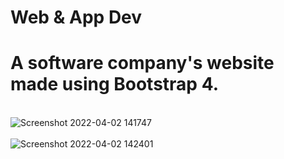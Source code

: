 # Web & App Dev
# A software company's website made using Bootstrap 4.
<br>![Screenshot 2022-04-02 141747](https://user-images.githubusercontent.com/70481952/161375593-3a7145de-e0a2-4814-ade2-aea3d1e91739.jpg)
<br><br>
![Screenshot 2022-04-02 142401](https://user-images.githubusercontent.com/70481952/161375626-93d9cd1e-0fbd-4e47-83b3-529873ab3b51.jpg)
